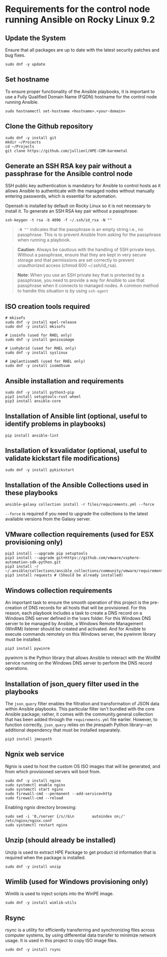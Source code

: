 # Requirements for the control node running Ansible on Rocky Linux 9.2


## Update the System

Ensure that all packages are up to date with the latest security patches and bug fixes.

```
sudo dnf -y update
```


## Set hostname

To ensure proper functionality of the Ansible playbooks, it is important to use a Fully Qualified Domain Name (FQDN) hostname for the control node running Ansible.

```
sudo hostnamectl set-hostname <hostname>.<your-domain>
```


## Clone the Github repository

```
sudo dnf -y install git
mkdir ~/Projects
cd ~/Projects
git clone https://github.com/jullienl/HPE-COM-baremetal
```


## Generate an SSH RSA key pair without a passphrase for the Ansible control node

SSH public key authentication is mandatory for Ansible to control hosts as it allows Ansible to authenticate with the managed nodes without manually entering passwords, which is essential for automation.

Openssh is installed by default on Rocky Linux so it is not necessary to install it. 
To generate an SSH RSA key pair without a passphrase:

```
ssh-keygen -t rsa -b 4096 -f ~/.ssh/id_rsa -N ""
``` 

> `-N ""` indicates that the passphrase is an empty string i.e., no passphrase. This is to prevent Ansible from asking for the passphrase when running a playbook.

> **Caution**: Always be cautious with the handling of SSH private keys. Without a passphrase, ensure that they are kept in very   secure storage and that permissions are set correctly to prevent unauthorized access (chmod 600 ~/.ssh/id_rsa).

> **Note**: When you use an SSH private key that is protected by a passphrase, you need to provide a way for Ansible to use that passphrase when it connects to managed nodes. A common method to handle this situation is by using `ssh-agent`


## ISO creation tools required

```
# mkisofs
sudo dnf -y install epel-release
sudo dnf -y install mkisofs

# isoinfo (used for RHEL only)
sudo dnf -y install genisoimage

# isohybrid (used for RHEL only)
sudo dnf -y install syslinux

# implantisomd5 (used for RHEL only)
sudo dnf -y install isomd5sum
```


## Ansible installation and requirements

```
sudo dnf -y install python3-pip
pip3 install setuptools-rust wheel
pip3 install ansible-core
```


## Installation of Ansible lint (optional, useful to identify problems in playbooks)

```
pip install ansible-lint
```


## Installation of ksvalidator (optional, useful to validate kickstart file modifications)

```
sudo dnf -y install pykickstart
```


## Installation of the Ansible Collections used in these playbooks 

``` 
ansible-galaxy collection install -r files/requirements.yml --force 
```
`--force` is required if you need to upgrade the collections to the latest available versions from the Galaxy server. 


## VMware collection requirements (used for ESX provisioning only)

```
pip3 install --upgrade pip setuptools
pip3 install --upgrade git+https://github.com/vmware/vsphere-automation-sdk-python.git
pip3 install -r ~/.ansible/collections/ansible_collections/community/vmware/requirements.txt
pip3 install requests # (Should be already installed)
```


## Windows collection requirements 

An important task to ensure the smooth operation of this project is the pre-creation of DNS records for all hosts that will be provisioned. For this reason, each playbook includes a task to create a DNS record on a Windows DNS server defined in the \vars folder. 
For this Windows DNS server to be managed by Ansible, a Windows Remote Management (WinRM) listener should be created and activated. And for Ansible to execute commands remotely on this Windows server, the pywinrm library must be installed. 

```
pip3 install pywinrm
```
pywinrm is the Python library that allows Ansible to interact with the WinRM service running on the Windows DNS server to perform the DNS record operations. 


## Installation of json_query filter used in the playbooks

The `json_query` filter enables the filtration and transformation of JSON data within Ansible playbooks. This particular filter isn't bundled with the core Ansible package; rather, it comes with the community.general collection that has been added through the `requirements.yml` file earlier. However, to function correctly, `json_query` relies on the jmespath Python library—an additional dependency that must be installed separately. 

```
pip3 install jmespath
```


## Ngnix web service

Ngnix is used to host the custom OS ISO images that will be generated, and from which provisioned servers will boot from.

```
sudo dnf -y install nginx
sudo systemctl enable nginx
sudo systemctl start nginx
sudo firewall-cmd --permanent --add-service=http
sudo firewall-cmd --reload
``` 

Enabling ngnix directory browsing:

``` 
sudo sed -i '0,/server {/s//&\n        autoindex on;/' /etc/nginx/nginx.conf
sudo systemctl restart nginx
``` 


## Unzip (should already be installed)

Unzip is used to extract HPE Package to get product id information that is required when the package is installed.

```
sudo dnf -y install unzip 
```


## Wimlib (used for Windows provisioning only)

Wimlib is used to inject scripts into the WinPE image.

```
sudo dnf -y install wimlib-utils
```



## Rsync

rsync is a utility for efficiently transferring and synchronizing files across computer systems, by using differential data transfer to minimize network usage. It is used in this project to copy ISO image files.

```
sudo dnf -y install rsync
```